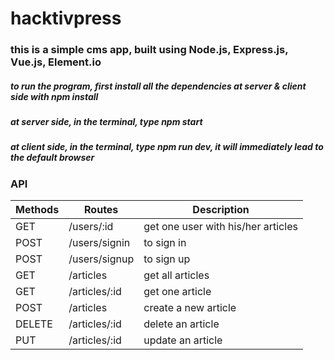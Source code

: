 # hacktivpress
### this is a simple cms app, built using Node.js, Express.js, Vue.js, Element.io

##### to run the program, first install all the dependencies at server & client side with npm install
##### at server side, in the terminal, type npm start
##### at client side, in the terminal, type npm run dev, it will immediately lead to the default browser

### API

Methods | Routes | Description
--- | --- | ---
GET | /users/:id | get one user with his/her articles
POST | /users/signin | to sign in
POST | /users/signup | to sign up
GET | /articles | get all articles
GET | /articles/:id | get one article
POST | /articles | create a new article
DELETE | /articles/:id | delete an article
PUT | /articles/:id | update an article